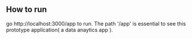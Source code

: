 ## How to run
go http://localhost:3000/app to run. The path '/app' is essential to see this prototype application( a data anaytics app ).
